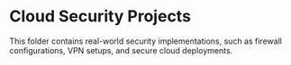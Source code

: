 # Cloud Security Projects
This folder contains real-world security implementations, such as firewall configurations, VPN setups, and secure cloud deployments.
